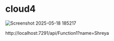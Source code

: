 # cloud4
![Screenshot 2025-05-18 185217](https://github.com/user-attachments/assets/32ec230a-1bf5-4d96-84c8-7f84c969cf17)


http://localhost:7291/api/Function1?name=Shreya
